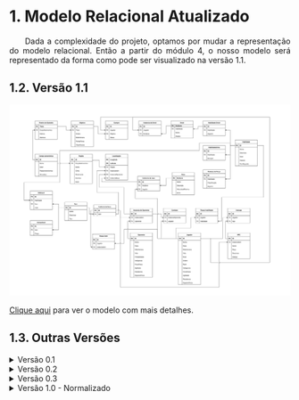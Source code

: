 # **1. Modelo Relacional Atualizado**

<p style='text-align: justify;'>&emsp;&emsp;Dada a complexidade do projeto, optamos por mudar a representação do modelo relacional. Então a partir do módulo 4, o nosso modelo será representado da forma como pode ser visualizado na versão 1.1.</p>

## **1.2. Versão 1.1**

![Modelo Relacional v1.1](modelo-relacional-v1.1.svg)

  <a href="https://sbd1.github.io/Grupo02-starWars/modulo4/modelo-relacional/modelo-relacional-v1.1.svg" target="_blank">Clique aqui</a> para ver o modelo com mais detalhes.

## **1.3. Outras Versões**

<details>
  <summary>Versão 0.1</summary>

  <img src="https://sbd1.github.io/Grupo02-starWars/modulo2/img/modelo-relacional-v0.1.svg" alt="Modelo Relacional v0.1">

  <a href="https://sbd1.github.io/Grupo02-starWars/modulo2/img/modelo-relacional-v0.1.svg" target="_blank">Clique aqui</a> para ver o modelo com mais detalhes.
</details>

<details>
  <summary>Versão 0.2</summary> 

  <img src="https://sbd1.github.io/Grupo02-starWars/modulo2/img/modelo-relacional-v0.2.svg" alt="Modelo Relacional v0.2">

  <a href="https://sbd1.github.io/Grupo02-starWars/modulo2/img/modelo-relacional-v0.2.svg" target="_blank">Clique aqui</a> para ver o modelo com mais detalhes.
</details>

<details>
  <summary>Versão 0.3</summary> 

  <img src="https://sbd1.github.io/Grupo02-starWars/modulo2/img/modelo-relacional-v0.3.svg" alt="Modelo Relacional v0.2">

  <a href="https://sbd1.github.io/Grupo02-starWars/modulo2/img/modelo-relacional-v0.3.svg" target="_blank">Clique aqui</a> para ver o modelo com mais detalhes.
</details>

<details>
  <summary>Versão 1.0 - Normalizado</summary> 

  <img src="https://sbd1.github.io/Grupo02-starWars/modulo3/img/normal-v1.png" alt="Modelo Relacional v0.2">

  <a href="https://sbd1.github.io/Grupo02-starWars/modulo3/img/normal-v1.png" target="_blank">Clique aqui</a> para ver o modelo com mais detalhes.
</details>
